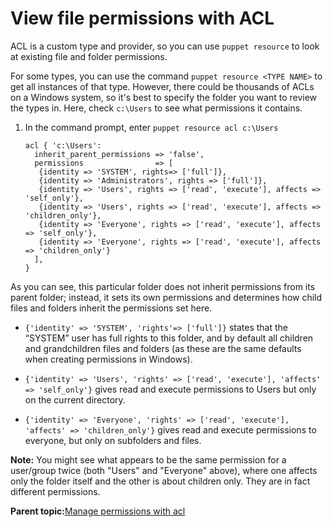 # View file permissions with ACL

ACL is a custom type and provider, so you can use `puppet resource` to look at existing file and folder permissions.

For some types, you can use the command `puppet resource <TYPE NAME>` to get all instances of that type. However, there could be thousands of ACLs on a Windows system, so it's best to specify the folder you want to review the types in. Here, check `c:\Users` to see what permissions it contains.

1.  In the command prompt, enter `puppet resource acl c:\Users`

    ```
    acl { 'c:\Users':
      inherit_parent_permissions => 'false',
      permissions                => [
       {identity => 'SYSTEM', rights=> ['full']},
       {identity => 'Administrators', rights => ['full']},
       {identity => 'Users', rights => ['read', 'execute'], affects => 'self_only'},
       {identity => 'Users', rights => ['read', 'execute'], affects => 'children_only'},
       {identity => 'Everyone', rights => ['read', 'execute'], affects => 'self_only'},
       {identity => 'Everyone', rights => ['read', 'execute'], affects => 'children_only'}
      ],
    }
    ```


As you can see, this particular folder does not inherit permissions from its parent folder; instead, it sets its own permissions and determines how child files and folders inherit the permissions set here.

-   `{'identity' => 'SYSTEM', 'rights'=> ['full']}` states that the “SYSTEM” user has full rights to this folder, and by default all children and grandchildren files and folders \(as these are the same defaults when creating permissions in Windows\).

-   `{'identity' => 'Users', 'rights' => ['read', 'execute'], 'affects' => 'self_only'}` gives read and execute permissions to Users but only on the current directory.

-   `{'identity' => 'Everyone', 'rights' => ['read', 'execute'], 'affects' => 'children_only'}` gives read and execute permissions to everyone, but only on subfolders and files.


**Note:** You might see what appears to be the same permission for a user/group twice \(both "Users" and "Everyone" above\), where one affects only the folder itself and the other is about children only. They are in fact different permissions.

**Parent topic:**[Manage permissions with acl](manage_permissions_with_acl.md)

